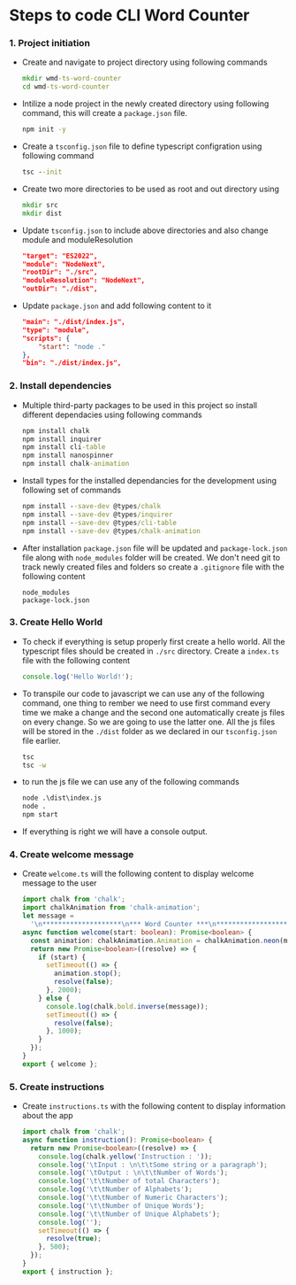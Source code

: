 # Steps to code CLI Word Counter

### 1. Project initiation

- Create and navigate to project directory using following commands

  ```cmd
  mkdir wmd-ts-word-counter
  cd wmd-ts-word-counter
  ```

- Intilize a node project in the newly created directory using following command, this will create a `package.json` file.

  ```cmd
  npm init -y
  ```

- Create a `tsconfig.json` file to define typescript configration using following command

  ```cmd
  tsc --init
  ```

- Create two more directories to be used as root and out directory using

  ```cmd
  mkdir src
  mkdir dist
  ```

- Update `tsconfig.json` to include above directories and also change module and moduleResolution

  ```json
  "target": "ES2022",
  "module": "NodeNext",
  "rootDir": "./src",
  "moduleResolution": "NodeNext",
  "outDir": "./dist",
  ```

- Update `package.json` and add following content to it

  ```json
  "main": "./dist/index.js",
  "type": "module",
  "scripts": {
      "start": "node ."
  },
  "bin": "./dist/index.js",
  ```

### 2. Install dependencies

- Multiple third-party packages to be used in this project so install different dependacies using following commands

  ```cmd
  npm install chalk
  npm install inquirer
  npm install cli-table
  npm install nanospinner
  npm install chalk-animation
  ```

- Install types for the installed dependancies for the development using following set of commands

  ```cmd
  npm install --save-dev @types/chalk
  npm install --save-dev @types/inquirer
  npm install --save-dev @types/cli-table
  npm install --save-dev @types/chalk-animation
  ```

- After installation `package.json` file will be updated and `package-lock.json` file along with `node_modules` folder will be created. We don't need git to track newly created files and folders so create a `.gitignore` file with the following content

  ```gitignore
  node_modules
  package-lock.json
  ```

### 3. Create Hello World

- To check if everything is setup properly first create a hello world. All the typescript files should be created in `./src` directory. Create a `index.ts` file with the following content

  ```ts
  console.log('Hello World!');
  ```

- To transpile our code to javascript we can use any of the following command, one thing to rember we need to use first command every time we make a change and the second one automatically create js files on every change. So we are going to use the latter one. All the js files will be stored in the `./dist` folder as we declared in our `tsconfig.json` file earlier.

  ```cmd
  tsc
  tsc -w
  ```

- to run the js file we can use any of the following commands

  ```cmd
  node .\dist\index.js
  node .
  npm start
  ```

- If everything is right we will have a console output.

### 4. Create welcome message

- Create `welcome.ts` will the following content to display welcome message to the user

  ```ts
  import chalk from 'chalk';
  import chalkAnimation from 'chalk-animation';
  let message =
    '\n********************\n*** Word Counter ***\n********************\n';
  async function welcome(start: boolean): Promise<boolean> {
    const animation: chalkAnimation.Animation = chalkAnimation.neon(message);
    return new Promise<boolean>((resolve) => {
      if (start) {
        setTimeout(() => {
          animation.stop();
          resolve(false);
        }, 2000);
      } else {
        console.log(chalk.bold.inverse(message));
        setTimeout(() => {
          resolve(false);
        }, 1000);
      }
    });
  }
  export { welcome };
  ```

### 5. Create instructions

- Create `instructions.ts` with the following content to display information about the app

  ```ts
  import chalk from 'chalk';
  async function instruction(): Promise<boolean> {
    return new Promise<boolean>((resolve) => {
      console.log(chalk.yellow('Instruction : '));
      console.log('\tInput : \n\t\tSome string or a paragraph');
      console.log('\tOutput : \n\t\tNumber of Words');
      console.log('\t\tNumber of total Characters');
      console.log('\t\tNumber of Alphabets');
      console.log('\t\tNumber of Numeric Characters');
      console.log('\t\tNumber of Unique Words');
      console.log('\t\tNumber of Unique Alphabets');
      console.log('');
      setTimeout(() => {
        resolve(true);
      }, 500);
    });
  }
  export { instruction };
  ```
